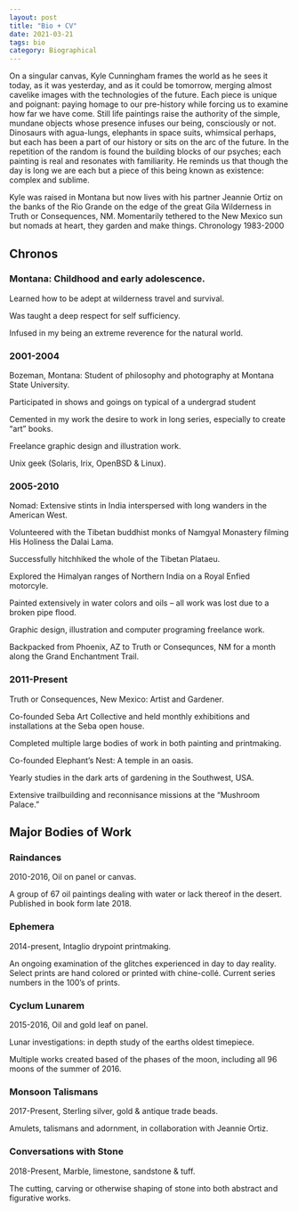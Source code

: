 ```yaml
---
layout: post
title: "Bio + CV" 
date: 2021-03-21
tags: bio
category: Biographical
---
```


On a singular canvas, Kyle Cunningham frames the world as he sees it today, as it was yesterday, and as it could be tomorrow, merging almost cavelike images with the technologies of the future. Each piece is unique and poignant: paying homage to our pre-history while forcing us to examine how far we have come. Still life paintings raise the authority of the simple, mundane objects whose presence infuses our being, consciously or not. Dinosaurs with agua-lungs, elephants in space suits, whimsical perhaps, but each has been a part of our history or sits on the arc of the future. In the repetition of the random is found the building blocks of our psyches; each painting is real and resonates with familiarity. He reminds us that though the day is long we are each but a piece of this being known as existence: complex and sublime.

Kyle was raised in Montana but now lives with his partner Jeannie Ortiz on the banks of the Rio Grande on the edge of the great Gila Wilderness in Truth or Consequences, NM. Momentarily tethered to the New Mexico sun but nomads at heart, they garden and make things.
Chronology
1983-2000

## Chronos

### Montana: Childhood and early adolescence.

Learned how to be adept at wilderness travel and survival.

Was taught a deep respect for self sufficiency.

Infused in my being an extreme reverence for the natural world.

### 2001-2004

Bozeman, Montana: Student of philosophy and photography at Montana State University.

Participated in shows and goings on typical of a undergrad student

Cemented in my work the desire to work in long series, especially to create “art” books.

Freelance graphic design and illustration work.

Unix geek (Solaris, Irix, OpenBSD & Linux).

### 2005-2010

Nomad: Extensive stints in India interspersed with long wanders in the American West.

Volunteered with the Tibetan buddhist monks of Namgyal Monastery filming His Holiness the Dalai Lama.

Successfully hitchhiked the whole of the Tibetan Plataeu.

Explored the Himalyan ranges of Northern India on a Royal Enfied motorcyle.

Painted extensively in water colors and oils – all work was lost due to a broken pipe flood.

Graphic design, illustration and computer programing freelance work.

Backpacked from Phoenix, AZ to Truth or Consequnces, NM for a month along the Grand Enchantment Trail.

### 2011-Present

Truth or Consequences, New Mexico: Artist and Gardener.

Co-founded Seba Art Collective and held monthly exhibitions and installations at the Seba open house.

Completed multiple large bodies of work in both painting and printmaking.

Co-founded Elephant’s Nest: A temple in an oasis.

Yearly studies in the dark arts of gardening in the Southwest, USA.

Extensive trailbuilding and reconnisance missions at the “Mushroom Palace.”

## Major Bodies of Work

### Raindances

2010-2016, Oil on panel or canvas.

A group of 67 oil paintings dealing with water or lack thereof in the desert. Published in book form late 2018.

### Ephemera

2014-present, Intaglio drypoint printmaking.

An ongoing examination of the glitches experienced in day to day reality. Select prints are hand colored or printed with chine-collé. Current series numbers in the 100’s of prints.

### Cyclum Lunarem

2015-2016, Oil and gold leaf on panel.

Lunar investigations: in depth study of the earths oldest timepiece.

Multiple works created based of the phases of the moon, including all 96 moons of the summer of 2016.

### Monsoon Talismans

2017-Present, Sterling silver, gold & antique trade beads.

Amulets, talismans and adornment, in collaboration with Jeannie Ortiz.

### Conversations with Stone

2018-Present, Marble, limestone, sandstone & tuff.

The cutting, carving or otherwise shaping of stone into both abstract and figurative works.

